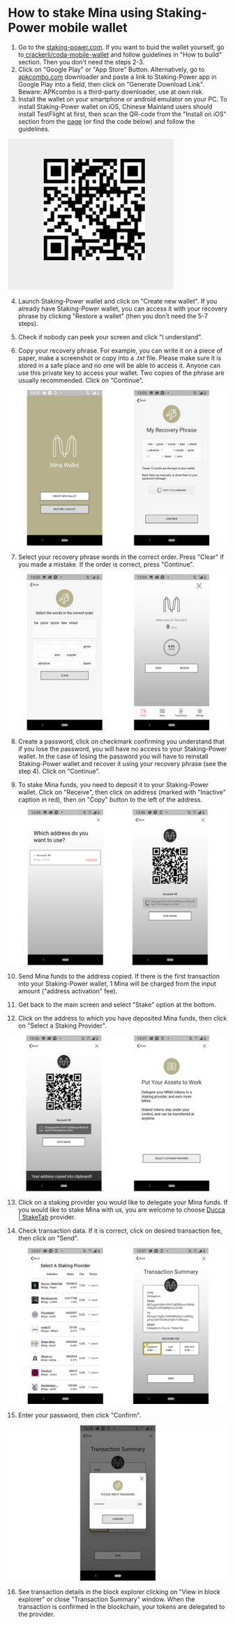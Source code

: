 # How to stake Mina using Staking-Power mobile wallet



1. Go to the [staking-power.com](http://staking-power.com/). If you want to buid the wallet yourself, go to[ crackerli/coda-mobile-wallet](http://github.com/crackerli/coda-mobile-wallet) and follow guidelines in "How to build” section. Then you don't need the steps 2-3.
2. Click on "Google Play" or "App Store" Button. Alternatively, go to [apkcombo.com](http://apkcombo.com/) downloader and paste a link to Staking-Power app in Google Play into a field, then click on "Generate Download Link". Beware: APKcombo is a third-party downloader, use at own risk.
3. Install the wallet on your smartphone or android emulator on your PC. To install Staking-Power wallet on iOS, Chinese Mainland users should install TestFlight at first, then scan the QR-code from the "Install on iOS" section from the [page](https://github.com/crackerli/coda-mobile-wallet%5D) \(or find the code below\) and follow the guidelines.

![](../../../.gitbook/assets/staking-1.png)

4. Launch Staking-Power wallet and click on "Create new wallet". If you already have Staking-Power wallet, you can access it with your recovery phrase by clicking "Restore a wallet" \(then you don’t need the 5-7 steps\).

5. Check if nobody can peek your screen and click "I understand".

6. Copy your recovery phrase. For example, you can write it on a piece of paper, make a screenshot or copy into a _.txt_ file. Please make sure it is stored in a safe place and no one will be able to access it. Anyone can use this private key to access your wallet. Two copies of the phrase are usually recommended. Click on "Continue".

![](../../../.gitbook/assets/staking-2.png)

7. Select your recovery phrase words in the correct order. Press "Clear" if you made a mistake. If the order is correct, press "Continue".

![](../../../.gitbook/assets/staking-3.png)

8. Create a password, click on checkmark confirming you understand that if you lose the password, you will have no access to your Staking-Power wallet. In the case of losing the password you will have to reinstall Staking-Power wallet and recover it using your recovery phrase \(see the step 4\). Click on "Continue".

9. To stake Mina funds, you need to deposit it to your Staking-Power wallet. Click on "Receive", then click on address \(marked with "Inactive" caption in red\), then on "Copy" button to the left of the address.

![](../../../.gitbook/assets/staking-4.png)

10. Send Mina funds to the address copied. If there is the first transaction into your Staking-Power wallet, 1 Mina will be charged from the input amount \("address activation" fee\).

11. Get back to the main screen and select "Stake" option at the bottom.

12. Click on the address to which you have deposited Mina funds, then click on "Select a Staking Provider".

![](../../../.gitbook/assets/staking-5.png)

13. Click on a staking provider you would like to delegate your Mina funds. If you would like to stake Mina with us, you are welcome to choose [Ducca \| StakeTab](http://staketab.com/) provider.

14. Check transaction data. If it is correct, click on desired transaction fee, then click on "Send".

![](../../../.gitbook/assets/staking-6.png)

15. Enter your password, then click "Confirm".

![](../../../.gitbook/assets/staking-7.png)

16. See transaction details in the block explorer clicking on "View in block explorer" or close "Transaction Summary" window. When the transaction is confirmed in the blockchain, your tokens are delegated to the provider.

